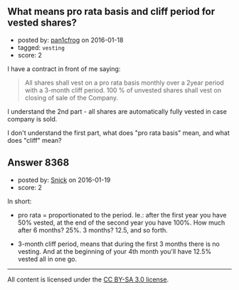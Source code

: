 ## What means pro rata basis and cliff period for vested shares?

- posted by: [pan1cfrog](https://stackexchange.com/users/7659956/pan1cfrog) on 2016-01-18
- tagged: `vesting`
- score: 2

<p>I have a contract in front of me saying:</p>

<blockquote>
  <p>All shares shall vest on a pro rata basis monthly over a 2year period with a 3-month cliff period. 100 % of unvested shares shall vest on closing of sale of the Company.</p>
</blockquote>

<p>I understand the 2nd part - all shares are automatically fully vested in case company is sold.</p>

<p>I don't understand the first part, what does "pro rata basis" mean, and what does "cliff" mean?</p>



## Answer 8368

- posted by: [Snick](https://stackexchange.com/users/933131/snick) on 2016-01-19
- score: 2

<p>In short:</p>

<ul>
<li><p>pro rata = proportionated to the period. Ie.: after the first year you have 50% vested, at the end of the second year you have 100%. How much after 6 months? 25%. 3 months? 12.5, and so forth.</p></li>
<li><p>3-month cliff period, means that during the first 3 months there is no vesting. And at the beginning of your 4th month you'll have 12.5% vested all in one go.</p></li>
</ul>




---

All content is licensed under the [CC BY-SA 3.0 license](https://creativecommons.org/licenses/by-sa/3.0/).
